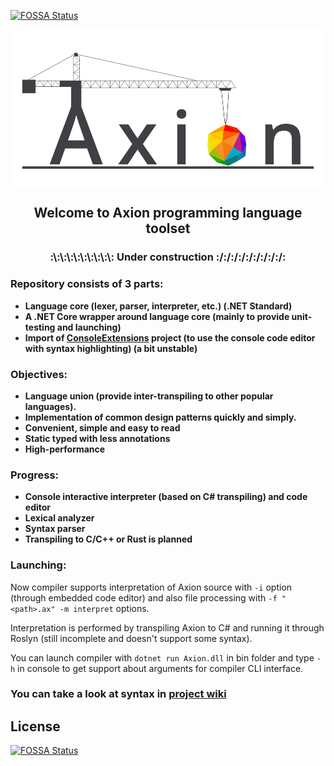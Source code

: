 [![FOSSA Status](https://app.fossa.io/api/projects/git%2Bgithub.com%2FF1uctus%2FAxion.svg?type=shield)](https://app.fossa.io/projects/git%2Bgithub.com%2FF1uctus%2FAxion?ref=badge_shield)

<img align="center" src="Other/Graphics/Axion_Mini.png" />

<h2 align="center">Welcome to Axion programming language toolset</h2>
<h3 align="center">:\:\:\:\:\:\:\:\:\: Under construction :/:/:/:/:/:/:/:/:/:</h3>

### Repository consists of 3 parts:

- **Language core (lexer, parser, interpreter, etc.) (.NET Standard)**
- **A .NET Core wrapper around language core (mainly to provide unit-testing and launching)**
- **Import of [ConsoleExtensions](https://github.com/F1uctus/ConsoleExtensions) project (to use the console code editor with syntax highlighting) (a bit unstable)**

### Objectives:

- **Language union (provide inter-transpiling to other popular languages).**
- **Implementation of common design patterns quickly and simply.**
- **Convenient, simple and easy to read**
-  **Static typed with less annotations**
- **High-performance**

### Progress:

- **Console interactive interpreter (based on C# transpiling) and code editor**
- **Lexical analyzer**
- **Syntax parser**
- **Transpiling to C/C++ or Rust is planned**

### Launching:

Now compiler supports interpretation of Axion source
with `-i` option (through embedded code editor) and
also file processing with `-f "<path>.ax" -m interpret` options.

Interpretation is performed by transpiling Axion to C# and running
it through Roslyn (still incomplete and doesn't support some syntax).

You can launch compiler with `dotnet run Axion.dll`
in bin folder and type `-h` in console to get support
about arguments for compiler CLI interface.

### You can take a look at syntax in [project wiki](https://github.com/F1uctus/Axion/wiki)


## License
[![FOSSA Status](https://app.fossa.io/api/projects/git%2Bgithub.com%2FF1uctus%2FAxion.svg?type=large)](https://app.fossa.io/projects/git%2Bgithub.com%2FF1uctus%2FAxion?ref=badge_large)
